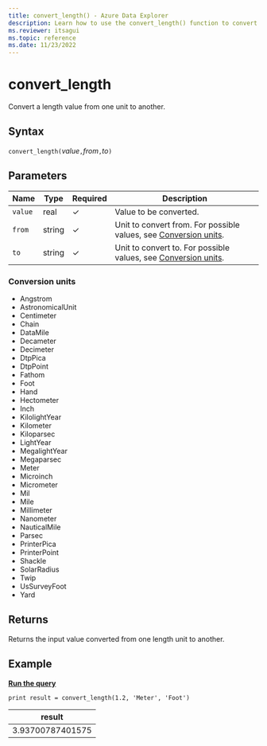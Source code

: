 ```yaml
---
title: convert_length() - Azure Data Explorer
description: Learn how to use the convert_length() function to convert a length input value from one unit to another.
ms.reviewer: itsagui
ms.topic: reference
ms.date: 11/23/2022
---
```

# convert_length

Convert a length value from one unit to another.

## Syntax

`convert_length(`*value*`,`*from*`,`*to*`)`

## Parameters

| Name | Type | Required | Description |
|--|--|--|--|
| `value` | real | &check; | Value to be converted. |
| `from` | string | &check; | Unit to convert from. For possible values, see [Conversion units](#conversion-units). |
| `to` | string | &check; | Unit to convert to. For possible values, see [Conversion units](#conversion-units). |

### Conversion units

* Angstrom
* AstronomicalUnit
* Centimeter
* Chain
* DataMile
* Decameter
* Decimeter
* DtpPica
* DtpPoint
* Fathom
* Foot
* Hand
* Hectometer
* Inch
* KilolightYear
* Kilometer
* Kiloparsec
* LightYear
* MegalightYear
* Megaparsec
* Meter
* Microinch
* Micrometer
* Mil
* Mile
* Millimeter
* Nanometer
* NauticalMile
* Parsec
* PrinterPica
* PrinterPoint
* Shackle
* SolarRadius
* Twip
* UsSurveyFoot
* Yard

## Returns

 Returns the input value converted from one length unit to another.

## Example

[**Run the query**](https://dataexplorer.azure.com/clusters/help/databases/Samples?query=H4sIAAAAAAAAAysoyswrUShKLS7NKVGwVUjOzytLLSqJz0nNSy/J0DDUM9JRUPdNLUktUgcy3PLzS9Q1AWLmFfkzAAAA)

```kusto
print result = convert_length(1.2, 'Meter', 'Foot')
```

|result|
|---|
|3.93700787401575|
